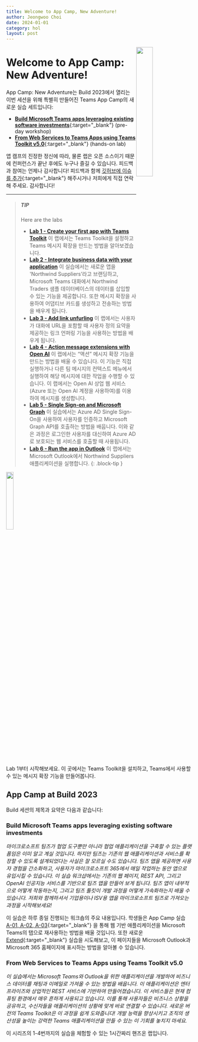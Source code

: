 ```yaml
---
title: Welcome to App Camp, New Adventure!
author: Jeongwoo Choi
date: 2024-01-01
category: hol
layout: post
---
```


<img src="../../assets/microsoftteams_appcamp-webheader.png" style="width: 30%; float: right;" />

# Welcome to App Camp: New Adventure!

App Camp: New Adventure는 Build 2023에서 열리는 이번 세션을 위해 특별히 만들어진 Teams App Camp의 새로운 실습 세트입니다:

 * [**Build Microsoft Teams apps leveraging existing software investments**](https://build.microsoft.com/en-US/sessions/358b48ba-2608-41a5-a204-53f6f974f30f?source=/schedule){:target="_blank"} (pre-day workshop)
 * [**From Web Services to Teams Apps using Teams Toolkit v5.0**](https://build.microsoft.com/en-US/sessions/e5152be8-46ae-4b51-8c18-6b01416cb261?source=/schedule){:target="_blank"} (hands-on lab)

앱 캠프의 진정한 정신에 따라, 물론 랩은 오픈 소스이기 때문에 컨퍼런스가 끝난 후에도 누구나 즐길 수 있습니다. 피드백과 참여는 언제나 감사합니다! 피드백과 함께 [깃허브에 이슈를 추가](https://github.com/microsoft/app-camp/issues/new?labels=new%20labs){:target="_blank"} 해주시거나 저희에게 직접 연락해 주세요. 감사합니다!

<hr />

> ##### TIP
>
> Here are the labs
> 
> * [**Lab 1 - Create your first app with Teams Toolkit**](./01-create-app.md) 이 랩에서는 Teams Toolkit을 설정하고 Teams 메시지 확장을 만드는 방법을 알아보겠습니다.
> * [**Lab 2 - Integrate business data with your application**](./02-integrate-web-service.md) 이 실습에서는 새로운 앱을 'Northwind Suppliers’라고 브랜딩하고, Microsoft Teams 대화에서 Northwind Traders 샘플 데이터베이스의 데이터를 삽입할 수 있는 기능을 제공합니다. 또한 메시지 확장을 사용하여 어댑티브 카드를 생성하고 전송하는 방법을 배우게 됩니다.
> * [**Lab 3 - Add link unfurling**](./03-add-link-unfurling.md) 이 랩에서는 사용자가 대화에 URL을 포함할 때 사용자 정의 요약을 제공하는 링크 언퍼링 기능을 사용하는 방법을 배우게 됩니다.
> * [**Lab 4 - Action message extensions with Open AI**](./04-add-ai.md) 이 랩에서는 “액션” 메시지 확장 기능을 만드는 방법을 배울 수 있습니다. 이 기능은 직접 실행하거나 다른 팀 메시지의 컨텍스트 메뉴에서 실행하여 해당 메시지에 대한 작업을 수행할 수 있습니다. 이 랩에서는 Open AI 상업 웹 서비스(Azure 또는 Open AI 계정을 사용하여)를 이용하여 메시지를 생성합니다.
> * [**Lab 5 - Single Sign-on and Microsoft Graph**](./05-add-sso.md) 이 실습에서는 Azure AD Single Sign-On을 사용하여 사용자를 인증하고 Microsoft Graph API를 호출하는 방법을 배웁니다. 이와 같은 과정은 로그인한 사용자를 대신하여 Azure AD로 보호되는 웹 서비스를 호출할 때 사용됩니다.
> * [**Lab 6 - Run the app in Outlook**](./06-run-in-outlook.md) 이 랩에서는 Microsoft Outlook에서 Northwind Suppliers 애플리케이션을 실행합니다.
{: .block-tip }

<a href="../../assets/appcampkorea/new-adventure/01-create-app/">
  <img src="../../assets/new-adventure/arrow-start-here.png" style="width: 20%">
</a>

Lab 1부터 시작해보세요. 이 곳에서는 Teams Toolkit을 설치하고, Teams에서 사용할 수 있는 메시지 확장 기능을 만들어봅니다.

## App Camp at Build 2023

Build 세션의 제목과 요약은 다음과 같습니다:

### Build Microsoft Teams apps leveraging existing software investments

_마이크로소프트 팀즈가 협업 도구뿐만 아니라 협업 애플리케이션을 구축할 수 있는 플랫폼임은 이미 알고 계실 것입니다. 하지만 팀즈는 기존의 웹 애플리케이션과 서비스를 확장할 수 있도록 설계되었다는 사실은 잘 모르실 수도 있습니다. 팀즈 앱을 제공하면 사용자 경험을 간소화하고, 사용자가 마이크로소프트 365에서 매일 작업하는 동안 앱으로 유입시킬 수 있습니다. 이 실습 워크샵에서는 기존의 웹 페이지, REST API, 그리고 OpenAI 인공지능 서비스를 기반으로 팀즈 앱을 만들어 보게 됩니다. 팀즈 앱이 내부적으로 어떻게 작동하는지, 그리고 팀즈 툴킷이 개발 과정을 어떻게 가속화하는지 배울 수 있습니다. 저희와 함께하셔서 기업용이나 ISV용 앱을 마이크로소프트 팀즈로 가져오는 과정을 시작해보세요!_

이 실습은 하루 종일 진행되는 워크숍의 주요 내용입니다. 학생들은 App Camp 실습 [A-01, A-02, A-03](https://microsoft.github.io/app-camp/#path-a-start-with-azure-ad){:target="_blank"} 을 통해 웹 기반 애플리케이션을 Microsoft Teams의 탭으로 재사용하는 방법을 배울 것입니다. 또한 새로운 [Extend](https://microsoft.github.io/app-camp/aad/ExtendTeamsApp/){:target="_blank"} 실습을 시도해보고, 이 페이지들을 Microsoft Outlook과 Microsoft 365 홈페이지에 표시하는 방법을 알아볼 수 있습니다.

### From Web Services to Teams Apps using Teams Toolkit v5.0

_이 실습에서는 Microsoft Teams와 Outlook을 위한 애플리케이션을 개발하여 비즈니스 데이터를 채팅과 이메일로 가져올 수 있는 방법을 배웁니다. 이 애플리케이션은 엔터프라이즈와 상업적인 REST 서비스에 기반하여 만들어졌습니다. 이 서비스들은 현재 컴퓨팅 환경에서 매우 흔하게 사용되고 있습니다. 이를 통해 사용자들은 비즈니스 상황을 공유하고, 수신자들을 애플리케이션의 상황에 맞게 바로 연결할 수 있습니다. 새로운 버전의 Teams Toolkit은 이 과정을 쉽게 도와줍니다! 개발 능력을 향상시키고 조직의 생산성을 높이는 강력한 Teams 애플리케이션을 만들 수 있는 이 기회를 놓치지 마세요._

이 시리즈의 1-4번까지의 실습을 체험할 수 있는 1시간짜리 핸즈온 랩입니다.

